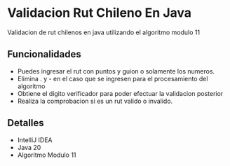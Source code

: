 # Validacion Rut Chileno En Java
Validacion de rut chilenos en java utilizando el algoritmo modulo 11

## Funcionalidades
- Puedes ingresar el rut con puntos y guion o solamente los numeros.
- Elimina . y - en el caso que se ingresen para el procesamiento del algoritmo
- Obtiene el digito verificador para poder efectuar la validacion posterior
- Realiza la comprobacion si es un rut valido o invalido.

## Detalles
- IntelliJ IDEA
- Java 20
- Algoritmo Modulo 11
